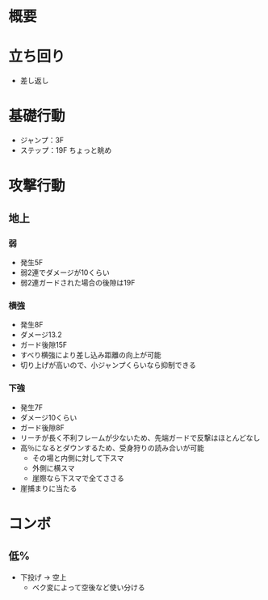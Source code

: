 # 概要

# 立ち回り
- 差し返し

# 基礎行動
- ジャンプ：3F
- ステップ：19F ちょっと眺め

# 攻撃行動
## 地上
### 弱
- 発生5F
- 弱2連でダメージが10くらい
- 弱2連ガードされた場合の後隙は19F

### 横強
- 発生8F
- ダメージ13.2
- ガード後隙15F
- すべり横強により差し込み距離の向上が可能
- 切り上げが高いので、小ジャンプくらいなら抑制できる

### 下強
- 発生7F
- ダメージ10くらい
- ガード後隙8F
- リーチが長く不利フレームが少ないため、先端ガードで反撃はほとんどなし
- 高％になるとダウンするため、受身狩りの読み合いが可能
  - その場と内側に対して下スマ
  - 外側に横スマ
  - 崖際なら下スマで全てささる
- 崖捕まりに当たる

# コンボ
## 低%
- 下投げ -> 空上
  - ベク変によって空後など使い分ける